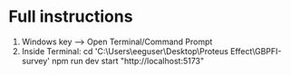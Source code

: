 # Full instructions

1) Windows key --> Open Terminal/Command Prompt
2) Inside Terminal:
cd 'C:\Users\eeguser\Desktop\Proteus Effect\GBPFI-survey'
npm run dev
start "http://localhost:5173"
